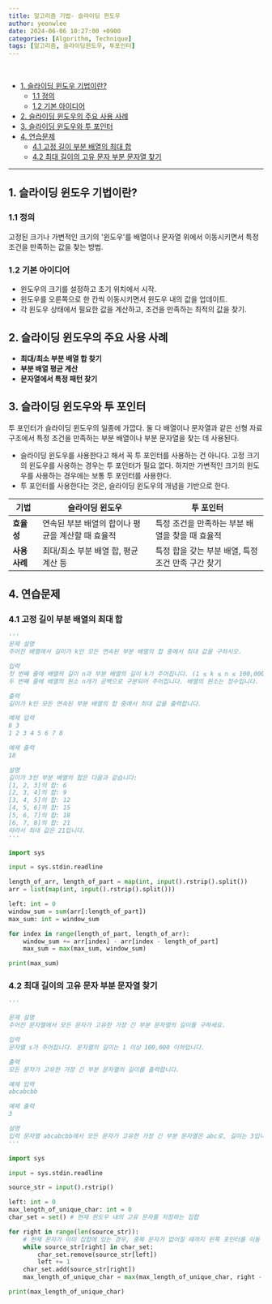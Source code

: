 ```yaml
---
title: 알고리즘 기법- 슬라이딩 윈도우
author: yeonwlee
date: 2024-06-06 10:27:00 +0900
categories: [Algorithm, Technique]
tags: [알고리즘, 슬라이딩윈도우, 투포인터]
---
```


<br>

- [1. 슬라이딩 윈도우 기법이란?](#1-슬라이딩-윈도우-기법이란)
  - [1.1 정의](#11-정의)
  - [1.2 기본 아이디어](#12-기본-아이디어)
- [2. 슬라이딩 윈도우의 주요 사용 사례](#2-슬라이딩-윈도우의-주요-사용-사례)
- [3. 슬라이딩 윈도우와 투 포인터](#3-슬라이딩-윈도우와-투-포인터)
- [4. 연습문제](#4-연습문제)
  - [4.1 고정 길이 부분 배열의 최대 합](#41-고정-길이-부분-배열의-최대-합)
  - [4.2 최대 길이의 고유 문자 부분 문자열 찾기](#42-최대-길이의-고유-문자-부분-문자열-찾기)

---

## 1. 슬라이딩 윈도우 기법이란?

### 1.1 정의

고정된 크기나 가변적인 크기의 '윈도우'를 배열이나 문자열 위에서 이동시키면서 특정 조건을 만족하는 값을 찾는 방법.

### 1.2 기본 아이디어

- 윈도우의 크기를 설정하고 초기 위치에서 시작.
- 윈도우를 오른쪽으로 한 칸씩 이동시키면서 윈도우 내의 값을 업데이트.
- 각 윈도우 상태에서 필요한 값을 계산하고, 조건을 만족하는 최적의 값을 찾기.

## 2. 슬라이딩 윈도우의 주요 사용 사례

- **최대/최소 부분 배열 합 찾기**
- **부분 배열 평균 계산**
- **문자열에서 특정 패턴 찾기**

## 3. 슬라이딩 윈도우와 투 포인터

투 포인터가 슬라이딩 윈도우의 일종에 가깝다. 둘 다 배열이나 문자열과 같은 선형 자료 구조에서 특정 조건을 만족하는 부분 배열이나 부분 문자열을 찾는 데 사용된다.

- 슬라이딩 윈도우를 사용한다고 해서 꼭 투 포인터를 사용하는 건 아니다. 고정 크기의 윈도우를 사용하는 경우는 투 포인터가 필요 없다. 하지만 가변적인 크기의 윈도우를 사용하는 경우에는 보통 투 포인터를 사용한다.
- 투 포인터를 사용한다는 것은, 슬라이딩 윈도우의 개념을 기반으로 한다.

| 기법          | 슬라이딩 윈도우                                   | 투 포인터                                          |
| ------------- | ------------------------------------------------- | -------------------------------------------------- |
| **효율성**    | 연속된 부분 배열의 합이나 평균을 계산할 때 효율적 | 특정 조건을 만족하는 부분 배열을 찾을 때 효율적    |
| **사용 사례** | 최대/최소 부분 배열 합, 평균 계산 등              | 특정 합을 갖는 부분 배열, 특정 조건 만족 구간 찾기 |

## 4. 연습문제

### 4.1 고정 길이 부분 배열의 최대 합

```python
'''
문제 설명
주어진 배열에서 길이가 k인 모든 연속된 부분 배열의 합 중에서 최대 값을 구하시오.

입력
첫 번째 줄에 배열의 길이 n과 부분 배열의 길이 k가 주어집니다. (1 ≤ k ≤ n ≤ 100,000)
두 번째 줄에 배열의 원소 n개가 공백으로 구분되어 주어집니다. 배열의 원소는 정수입니다.

출력
길이가 k인 모든 연속된 부분 배열의 합 중에서 최대 값을 출력합니다.

예제 입력
8 3
1 2 3 4 5 6 7 8

예제 출력
18

설명
길이가 3인 부분 배열의 합은 다음과 같습니다:
[1, 2, 3]의 합: 6
[2, 3, 4]의 합: 9
[3, 4, 5]의 합: 12
[4, 5, 6]의 합: 15
[5, 6, 7]의 합: 18
[6, 7, 8]의 합: 21
따라서 최대 값은 21입니다.
'''

import sys

input = sys.stdin.readline

length_of_arr, length_of_part = map(int, input().rstrip().split())
arr = list(map(int, input().rstrip().split()))

left: int = 0
window_sum = sum(arr[:length_of_part])
max_sum: int = window_sum

for index in range(length_of_part, length_of_arr):
    window_sum += arr[index] - arr[index - length_of_part]
    max_sum = max(max_sum, window_sum)

print(max_sum)
```

### 4.2 최대 길이의 고유 문자 부분 문자열 찾기

```python
'''

문제 설명
주어진 문자열에서 모든 문자가 고유한 가장 긴 부분 문자열의 길이를 구하세요.

입력
문자열 s가 주어집니다. 문자열의 길이는 1 이상 100,000 이하입니다.

출력
모든 문자가 고유한 가장 긴 부분 문자열의 길이를 출력합니다.

예제 입력
abcabcbb

예제 출력
3

설명
입력 문자열 abcabcbb에서 모든 문자가 고유한 가장 긴 부분 문자열은 abc로, 길이는 3입니다.
'''

import sys

input = sys.stdin.readline

source_str = input().rstrip()

left: int = 0
max_length_of_unique_char: int = 0
char_set = set() # 현재 윈도우 내의 고유 문자를 저장하는 집합

for right in range(len(source_str)):
    # 현재 문자가 이미 집합에 있는 경우, 중복 문자가 없어질 때까지 왼쪽 포인터를 이동
    while source_str[right] in char_set:
        char_set.remove(source_str[left])
        left += 1
    char_set.add(source_str[right])
    max_length_of_unique_char = max(max_length_of_unique_char, right - left + 1)

print(max_length_of_unique_char)
```
